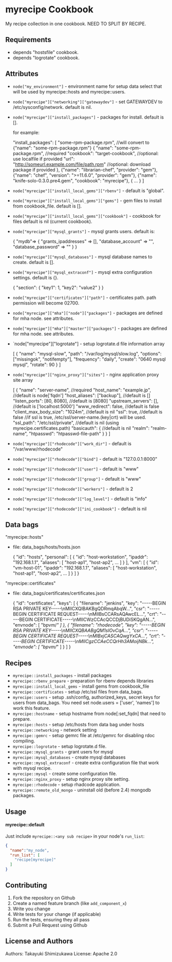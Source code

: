 myrecipe Cookbook
===================

My recipe collection in one cookbook. NEED TO SPLIT BY RECIPE.

Requirements
------------

* depends "hostsfile" cookbook.
* depends "logrotate" cookbook.


Attributes
----------

* `node["my_environment"]` - environment name for setup data select that will be used by myrecipe::hosts and myrecipe::users.

* `node["myrecipe"]["networking"]["gatewaydev"]` - set GATEWAYDEV to /etc/sysconfig/network. default is nil.

* `node["myrecipe"]["install_packages"]` - packages for install. default is [].

  for example:

    "install_packages": [
        "some-rpm-package.rpm",  //will convert to {"name": "some-rpm-package.rpm"}
        {
            "name": "some-rpm-package.rpm",  //required
            "cookbook": "target-cookbook",   //optional: use localfile if provided
            "url": "http://someurl.example.com/file/path.rpm"  //optional: download package if provided
        },
        {"name": "librarian-chef",            "provider": "gem"},
        {"name": "chef",                      "version": ">=11.6.0", "provider": "gem"},
        {"name": "knife-solo-0.3.0.pre4.gem", "cookbook": "myrecipe"},
        { ... }
    ]

* `node["myrecipe"]["install_local_gems"]["rbenv"]` - default is "global".
* `node["myrecipe"]["install_local_gems"]["gems"]` - gem files to install from cookbook_file. default is [].
* `node["myrecipe"]["install_local_gems"]["cookbook"]` - cookbook for files default is nil (current cookbook).


* `node["myrecipe"]["mysql_grants"]` - mysql grants users. default is:

    {
      "mydb"=> {
        "grants_ipaddresses" => [],
        "database_account" => "",
        "database_password" => ""
      }
    }

* `node["myrecipe"]["mysql_databases"]` - mysql database names to create. default is [].
* `node["myrecipe"]["mysql_extraconf"]` - mysql extra configuration settings. default is {}.

    {
      "section": {
        "key1": 1,
        "key2": "value2"
      }
    }

* `node["myrecipe"]["certificates"]["path"]` - certificates path. path permission will become 02700.

* `node["myrecipe"]["mha"]["node"]["packages"]` - packages are defined for mha node. see attributes.
* `node["myrecipe"]["mha"]["master"]["packages"]` - packages are defined for mha node. see attributes.

* `node["myrecipe"]["logrotate"] - setup logrotate.d file information array

    [
      {
         "name": "mysql-slow",
         "path": "/var/log/mysql/slow.log",
         "options": ["missingok", "notifempty"],
         "frequency": "daily",
         "create": "0640 mysql mysql",
         "rotate": 90
      }
    ]

* `node["myrecipe"]["nginx_proxy"]["sites"]` - nginx application proxy site array

    [
      {
        "name": "server-name",            //required
        "host_name": "example.jp",        //default is node['fqdn']
        "host_aliases": ["backup"],       //default is []
        "listen_ports": [80, 8080],       //default is [8080]
        "upstream_servers": [],           //default is ['localhost:5000']
        "www_redirect": false,            //default is false
        "client_max_body_size": "1024m",  //default is nil
        "ssl": true,                      //default is false
        //if ssl is true, /etc/ssl/server-name.(key|crt) will be used.
        "ssl_path": "/etc/ssl/private",   //default is nil (using myrecipe.certificates.path)
        "basicauth": {                    //default is nil
          "realm": "realm-name",
          "htpasswd": "htpasswd-file-path"
        }
      }
   ]

* `node["myrecipe"]["rhodecode"]["work_dir"]` - default is "/var/www/rhodecode"
* `node["myrecipe"]["rhodecode"]["bind"]` - default is "127.0.0.1:8000"
* `node["myrecipe"]["rhodecode"]["user"]` - default is "www"
* `node["myrecipe"]["rhodecode"]["group"]` - default is "www"
* `node["myrecipe"]["rhodecode"]["workers"]` -  default is 2
* `node["myrecipe"]["rhodecode"]["log_level"]` - default is "info"
* `node["myrecipe"]["rhodecode"]["ini_cookbook"]` - default is nil

Data bags
----------

"myrecipe::hosts"

- file: data_bags/hosts/hosts.json

  {
    "id": "hosts",
    "personal": [
      {
        "id": "host-workstation",
        "ipaddr": "192.168.1.1",
        "aliases": [
          "host-ap1",
          "host-ap2",
          ...
        ]
      }
    ],
    "vm": [
      {
        "id": "vm-host-01",
        "ipaddr": "192.168.1.1",
        "aliases": [
          "host-workstation",
          "host-ap1",
          "host-ap2",
          ...
        ]
      }
    ]
  }

"myrecipe::certificates"

- file: data_bags/certificates/certificates.json

  {
    "id": "certificates",
    "keys": [
      {
        "filename": "jenkins",
        "key": "-----BEGIN RSA PRIVATE KEY-----\nMIICXQIBAKBgQDRmqAbqW...",
        "csr": "-----BEGIN CERTIFICATE REQUEST-----\nMIIBsCCARsAQAwcEL...",
        "crt": "-----BEGIN CERTIFICATE-----\nMIICWzCCAcQCCDjBUDiSKQgAN...",
        "envnode": [
          "bpvm/*"
        ]
      },
      {
        "filename": "rhodecode",
        "key": "-----BEGIN RSA PRIVATE KEY-----\nMIICXQBAABgQM1sIOvCqA...",
        "csr": "-----BEGIN CERTIFICATE REQUEST-----\nMIBxjCASCAQwgYxCA...",
        "crt": "-----BEGIN CERTIFICATE-----\nMIICgzCCAeCCQrHh3AMoijNBk...",
        "envnode": [
          "bpvm/*"
        ]
      }
    ]
  }


Recipes
-------

* `myrecipe::install_packages` - install packages
* `myrecipe::rbenv_prepare` - preparation for rbenv depends libraries
* `myrecipe::install_local_gems` - install gems from cookbook_file
* `myrecipe::certificates` - setup /etc/ssl files from data_bags.
* `myrecipe::users` - setup .ssh/config, authorized_keys, secret keys for users from data_bags. You need set node.users = ['user', 'names'] to work this feature.
* `myrecipe::hostname` - setup hostname from node[:set_fqdn] that need to prepare.
* `myrecipe::hosts` - setup /etc/hosts from data bag under hosts
* `myrecipe::networking` - network setting
* `myrecipe::gemrc` - setup gemrc file at /etc/gemrc for disabling rdoc compiling.
* `myrecipe::logrotate` - setup logrotate.d file.
* `myrecipe::mysql_grants` - grant users for mysql
* `myrecipe::mysql_databases` - create mysql databases
* `myrecipe::mysql_extraconf` - create extra configuration file that work with mysql recipe.
* `myrecipe::mysql` - create some configuration file.
* `myrecipe::nginx_proxy` - setup nginx proxy site setting.
* `myrecipe::rhodecode` - setup rhadcode application.
* `myrecipe::remote_old_mongo` - uninstall old (before 2.4) mongodb packages.



Usage
-----
#### myrecipe::default

Just include `myrecipe::<any sub recipe>` in your node's `run_list`:

```json
{
  "name":"my_node",
  "run_list": [
    "recipe[myrecipe]"
  ]
}
```

Contributing
------------

1. Fork the repository on Github
2. Create a named feature branch (like `add_component_x`)
3. Write you change
4. Write tests for your change (if applicable)
5. Run the tests, ensuring they all pass
6. Submit a Pull Request using Github

License and Authors
-------------------
Authors: Takayuki Shimizukawa
License: Apache 2.0
